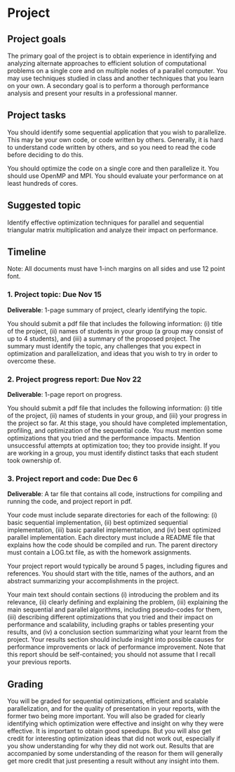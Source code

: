 # Project

## Project goals

The primary goal of the project is to obtain experience in identifying and analyzing alternate approaches to efficient solution of computational problems on a single core and on multiple nodes of a parallel computer. You may use techniques studied in class and another techniques that you learn on your own. A secondary goal is to perform a thorough performance analysis and present your results in a professional manner.

## Project tasks

You should identify some sequential application that you wish to parallelize. This may be your own code, or code written by others. Generally, it is hard to understand code written by others, and so you need to read the code before deciding to do this.

You should optimize the code on a single core and then parallelize it. You should use OpenMP and MPI. You should evaluate your performance on at least hundreds of cores. 

## Suggested topic

Identify effective optimization techniques for parallel and sequential triangular matrix multiplication and analyze their impact on performance. 

## Timeline

Note: All documents must have 1-inch margins on all sides and use 12 point font.

### 1. Project topic: Due Nov 15

**Deliverable**: 1-page summary of project, clearly identifying the topic.

You should submit a pdf file that includes the following information: (i) title of the project, (ii) names of students in your group (a group may consist of up to 4 students), and (iii) a summary of the proposed project.  The summary must identify the topic, any challenges that you expect in optimization and parallelization, and ideas that you wish to try in order to overcome these.

### 2. Project progress report: Due Nov 22

**Deliverable**: 1-page report on progress.

You should submit a pdf file that includes the following information: (i) title of the project, (ii) names of students in your group, and (iii) your progress in the project so far.  At this stage, you should have completed implementation, profiling, and optimization of the sequential code. You must mention some optimizations that you tried and the performance impacts. Mention unsuccessful attempts at optimization too; they too provide insight. If you are working in a group, you must identify distinct tasks that each student took ownership of.

### 3. Project report and code: Due Dec 6

**Deliverable**: A tar file that contains all code, instructions for compiling and running the code, and project report in pdf.

Your code must include separate directories for each of the following: (i) basic sequential implementation, (ii) best optimized sequential implementation, (iii) basic parallel implementation, and (iv) best optimized parallel implementation. Each directory must include a README file that explains how the code should be compiled and run. The parent directory must contain a LOG.txt file, as with the homework assignments.

Your project report would typically be around 5 pages, including figures and references. You should start with the title, names of the authors, and an abstract summarizing your accomplishments in the project.

Your main text should contain sections (i) introducing the problem and its relevance, (ii) clearly defining and explaining the problem, (iii) explaining the main sequential and parallel algorithms, including pseudo-codes for them, (iii) describing different optimizations that you tried and their impact on performance and scalability, including graphs or tables presenting your results, and (iv) a conclusion section summarizing what your learnt from the project. Your results section should include insight into possible causes for performance improvements or lack of performance improvement. Note that this report should be self-contained; you should not assume that I recall your previous reports.

## Grading

You will be graded for sequential optimizations, efficient and scalable parallelization, and for the quality of presentation in your reports, with the former two being more important. You will also be graded for clearly identifying which optimization were effective and insight on why they were effective. It is important to obtain good speedups. But you will also get credit for interesting optimization ideas that did not work out, especially if you show understanding for why they did not work out. Results that are accompanied by some understanding of the reason for them will generally get more credit that just presenting a result without any insight into them.
